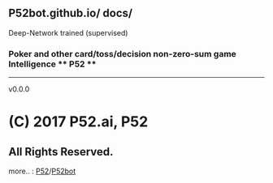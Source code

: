 ## P52bot.github.io/ docs/

Deep-Network trained (supervised)

### Poker and other card/toss/decision non-zero-sum game Intelligence ** P52 **

---

v0.0.0

# (C) 2017 P52.ai, P52

## All Rights Reserved.

more.. : [P52](http://P52.github.io)/[P52bot](http://P52bot.github.io) 
